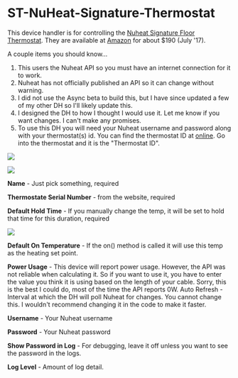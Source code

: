 # ST-NuHeat-Signature-Thermostat

This device handler is for controlling the [Nuheat Signature Floor Thermostat](http://www.nuheat.com/products/thermostats/signature). They are available at [Amazon](https://www.amazon.com/SIGNATURE-Touchscreen-Programmable-Dual-Voltage-Thermostat/dp/B00KHA6MEG) for about $190 (July '17).

A couple items you should know...

1. This users the Nuheat API so you must have an internet connection for it to work.
2. Nuheat has not officially published an API so it can change without warning.
3. I did not use the Async beta to build this, but I have since updated a few of my other DH so I'll likely update this.
4. I designed the DH to how I thought I would use it. Let me know if you want changes. I can't make any promises.
5. To use this DH you will need your Nuheat username and password along with your thermostat(s) id. You can find the thermostat ID at [online](http://mynuheat.com). Go into the thermostat and it is the "Thermostat ID".

![](http://i.imgur.com/6X8k5ZC.png)

![](http://i.imgur.com/ge0bhIc.png)

**Name** - Just pick something, required

**Thermostate Serial Number** - from the website, required

**Default Hold Time** - If you manually change the temp, it will be set to hold that time for this duration, required

![](http://i.imgur.com/jjHOCym.png)

**Default On Temperature** - If the on() method is called it will use this temp as the heating set point.

**Power Usage** - This device will report power usage. However, the API was not reliable when calculating it. So if you want to use it, you have to enter the value you think it is using based on the length of your cable. Sorry, this is the best I could do, most of the time the API reports 0W.
Auto Refresh - Interval at which the DH will poll Nuheat for changes. You cannot change this. I wouldn't recommend changing it in the code to make it faster.

**Username** - Your Nuheat username

**Password** - Your Nuheat password

**Show Password in Log** - For debugging, leave it off unless you want to see the password in the logs.

**Log Level** - Amount of log detail.
